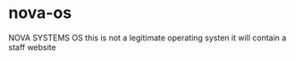 # nova-os

NOVA SYSTEMS OS
this is not a legitimate operating systen
it will contain a staff website
